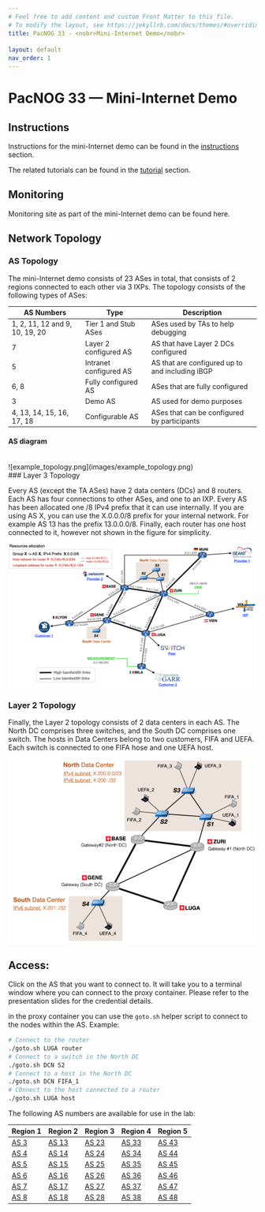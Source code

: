 ```yaml
---
# Feel free to add content and custom Front Matter to this file.
# To modify the layout, see https://jekyllrb.com/docs/themes/#overriding-theme-defaults
title: PacNOG 33 - <nobr>Mini-Internet Demo</nobr>

layout: default
nav_order: 1
---
```


# PacNOG 33 — <nobr>Mini-Internet Demo</nobr>

## Instructions

Instructions for the mini-Internet demo can be found in the [instructions](instructions/index) section.

The related tutorials can be found in the [tutorial](tutorial/index) section.

## Monitoring

<!-- TODO: Add links to monitoring web page -->

Monitoring site as part of the mini-Internet demo can be found here.

## Network Topology

### AS Topology

The mini-Internet demo consists of 23 ASes in total, that consists of 2 regions
connected to each other via 3 IXPs.
The topology consists of the following types of ASes:

| AS Numbers | Type | Description |
|-----------|------|-------------|
| 1, 2, 11, 12 and 9, 10, 19, 20 | Tier 1 and Stub ASes | ASes used by TAs to help debugging |
| 7 | Layer 2 configured AS | AS that have Layer 2 DCs configured |
| 5 | Intranet configured AS | AS that are configured up to and including iBGP |
| 6, 8 | Fully configured AS | ASes that are fully configured |
| 3 | Demo AS | AS used for demo purposes |
| 4, 13, 14, 15, 16, 17, 18 | Configurable AS | ASes that can be configured by participants |

#### AS diagram
<br>
![example_topology.png](images/example_topology.png)
<br>
### Layer 3 Topology

Every AS (except the TA ASes) have 2 data centers (DCs) and 8 routers.
Each AS has four connections to other ASes, and one to an IXP.
Every AS has been allocated one /8 IPv4 prefix that it can use internally.
If you are using AS X, you can use the X.0.0.0/8 prefix for your internal network.
For example AS 13 has the prefix 13.0.0.0/8.
Finally, each router has one host connected to it, however not shown in
the figure for simplicity.

![l3-network.png](images/l3-network.png)

### Layer 2 Topology

Finally, the Layer 2 topology consists of 2 data centers in each AS.
The North DC comprises three switches, and the South DC comprises one switch.
The hosts in Data Centers belong to two customers, FIFA and UEFA.
Each switch is connected to one FIFA hose and one UEFA host.

![l2-network.png](images/l2-network.png)

## Access:

Click on the AS that you want to connect to.
It will take you to a terminal window where you can connect to the proxy container.
Please refer to the presentation slides for the credential details.

in the proxy container you can use the `goto.sh` helper script to connect to the nodes within the AS.
Example:

```bash
# Connect to the router
./goto.sh LUGA router
# Connect to a switch in the North DC
./goto.sh DCN S2
# Connect to a host in the North DC
./goto.sh DCN FIFA_1
# COnnect to the host connected to a router
./goto.sh LUGA host
```


The following AS numbers are available for use in the lab:

| Region 1     | Region 2       | Region 3       | Region 4       | Region 5       |
| ------------ | -------------- | -------------- | -------------- | -------------- |
| [AS 3](/as3) | [AS 13](/as13) | [AS 23](/as23) | [AS 33](/as33) | [AS 43](/as43) |
| [AS 4](/as4) | [AS 14](/as14) | [AS 24](/as24) | [AS 34](/as34) | [AS 44](/as44) |
| [AS 5](/as5) | [AS 15](/as15) | [AS 25](/as25) | [AS 35](/as35) | [AS 45](/as45) |
| [AS 6](/as6) | [AS 16](/as16) | [AS 26](/as26) | [AS 36](/as36) | [AS 46](/as46) |
| [AS 7](/as7) | [AS 17](/as17) | [AS 27](/as27) | [AS 37](/as37) | [AS 47](/as47) |
| [AS 8](/as8) | [AS 18](/as18) | [AS 28](/as28) | [AS 38](/as38) | [AS 48](/as48) |
